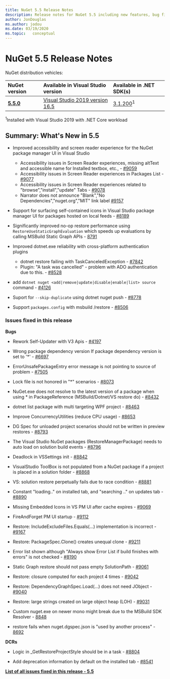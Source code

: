 ```yaml
---
title: NuGet 5.5 Release Notes
description: Release notes for NuGet 5.5 including new features, bug fixes, and DCRs.
author: JonDouglas
ms.author: jodou
ms.date: 03/19/2020
ms.topic:   conceptual
---
```


# NuGet 5.5 Release Notes

NuGet distribution vehicles:

| NuGet version | Available in Visual Studio version| Available in .NET SDK(s)|
|:---|:---|:---|
| [**5.5.0**](https://nuget.org/downloads) | [Visual Studio 2019 version 16.5](https://visualstudio.microsoft.com/downloads/) | [3.1.200](https://dotnet.microsoft.com/download/dotnet-core/3.1)<sup>1</sup> |

<sup>1</sup>Installed with Visual Studio 2019 with .NET Core workload

## Summary: What's New in 5.5

* Improved accessibility and screen reader experience for the NuGet package manager UI in Visual Studio
    * Accessibility issues in Screen Reader experiences, missing altText and accessible name for Installed textbox, etc., - [#9059](https://github.com/NuGet/Home/issues/9059)
    * Accessibility issues in Screen Reader experiences in Packages List - [#9077](https://github.com/NuGet/Home/issues/9077)
    * Accessibility issues in Screen Reader experiences related to "browse","install","update" Tabs - [#9078](https://github.com/NuGet/Home/issues/9078)
    * Narrator does not announce "Blank","No Dependencies","nuget.org","MIT" link label [#9157](https://github.com/NuGet/Home/issues/9157)

* Support for surfacing self-contained icons in Visual Studio package manager UI for packages hosted on local feeds - [#8189](https://github.com/NuGet/Home/issues/8189)

* Significantly improved no-op restore performance using `RestoreUseStaticGraphEvaluation` which speeds up evaluations by calling MSBuild Static Graph APIs - [8791](https://github.com/NuGet/Home/issues/8791)

* Improved dotnet.exe reliability with cross-platform authentication plugins
    * dotnet restore failing with TaskCanceledException - [#7842](https://github.com/NuGet/Home/issues/7842)
    * Plugin:  "A task was cancelled" - problem with ADO authentication due to this. - [#8528](https://github.com/NuGet/Home/issues/8528)

* add `dotnet nuget <add|remove|update|disable|enable|list> source` command - [#4126](https://github.com/NuGet/Home/issues/4126)

* Suport for `--skip-duplicate`  using dotnet nuget push - [#8778](https://github.com/NuGet/Home/issues/8778)

* Support `packages.config` with msbuild /restore - [#8506](https://github.com/NuGet/Home/issues/8506)

### Issues fixed in this release

**Bugs**

* Rework Self-Updater with V3 Apis - [#4197](https://github.com/NuGet/Home/issues/4197)

* Wrong package dependency version If package dependency version is set to '*' - [#6697](https://github.com/NuGet/Home/issues/6697)

* ErrorUnsafePackageEntry error message is not pointing to source of problem - [#7505](https://github.com/NuGet/Home/issues/7505)

* Lock file is not honored in "*" scenarios  - [#8073](https://github.com/NuGet/Home/issues/8073)

* NuGet.exe does not resolve to the latest version of a package when using * in PackageReference (MSBuild/Dotnet/VS restore do) - [#8432](https://github.com/NuGet/Home/issues/8432)

* dotnet list package with multi targeting WPF project - [#8463](https://github.com/NuGet/Home/issues/8463)

* Improve ConcurrencyUtilities (reduce CPU usage) - [#8653](https://github.com/NuGet/Home/issues/8653)

* DG Spec for unloaded project scenarios should not be written in preview restores - [#8793](https://github.com/NuGet/Home/issues/8793)

* The Visual Studio NuGet packages (RestoreManagerPackage) needs to auto load on solution build events - [#8796](https://github.com/NuGet/Home/issues/8796)

* Deadlock in VSSettings init - [#8842](https://github.com/NuGet/Home/issues/8842)

* VisualStudio ToolBox is not populated from a NuGet package if a project is placed in a solution folder - [#8868](https://github.com/NuGet/Home/issues/8868)

* VS:  solution restore perpetually fails due to race condition - [#8881](https://github.com/NuGet/Home/issues/8881)

* Constant "loading.." on installed tab, and "searching <term>.." on updates tab - [#8890](https://github.com/NuGet/Home/issues/8890)

* Missing Embedded Icons in VS PM UI after cache expires - [#9069](https://github.com/NuGet/Home/issues/9069)

* FireAndForget PM UI startup - [#9112](https://github.com/NuGet/Home/issues/9112)

* Restore: IncludeExcludeFiles.Equals(...) implementation is incorrect - [#9167](https://github.com/NuGet/Home/issues/9167)

* Restore: PackageSpec.Clone() creates unequal clone - [#9211](https://github.com/NuGet/Home/issues/9211)

* Error list shown although "Always show Error List if build finishes with errors" is not checked - [#8190](https://github.com/NuGet/Home/issues/8190)

* Static Graph restore should not pass empty SolutionPath - [#9061](https://github.com/NuGet/Home/issues/9061)

* Restore: closure computed for each project 4 times - [#9042](https://github.com/NuGet/Home/issues/9042)

* Restore: DependencyGraphSpec.Load(...) does not need JObject - [#9040](https://github.com/NuGet/Home/issues/9040)

* Restore: large strings created on large object heap (LOH) - [#9031](https://github.com/NuGet/Home/issues/9031)

* Custom nuget.exe on newer mono might break due to the MSBuild SDK Resolver - [8848](https://github.com/NuGet/Home/issues/8848)

* restore fails when nuget.dgspec.json is "used by another process" - [8692](https://github.com/NuGet/Home/issues/8692)

**DCRs**

* Logic in _GetRestoreProjectStyle should be in a task - [#8804](https://github.com/NuGet/Home/issues/8804)

* Add deprecation information by default on the installed tab - [#8541](https://github.com/NuGet/Home/issues/8541)

**[List of all issues fixed in this release - 5.5](https://app.zenhub.com/workspaces/nuget-client-team-55aec9a240305cf007585881/reports/release?release=5e0e5fbd021f7aa0ec95db18)**
